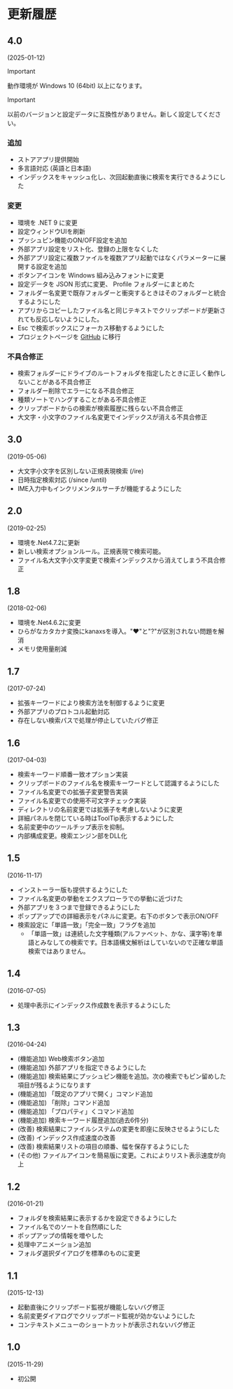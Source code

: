 # 更新履歴

## 4.0
(2025-01-12)

> [!IMPORTANT]
> 動作環境が Windows 10 (64bit) 以上になります。  

> [!IMPORTANT]
> 以前のバージョンと設定データに互換性がありません。新しく設定してください。

### 追加

- ストアアプリ提供開始
- 多言語対応 (英語と日本語)
- インデックスをキャッシュ化し、次回起動直後に検索を実行できるようにした

### 変更

- 環境を .NET 9 に変更
- 設定ウィンドウUIを刷新
- プッシュピン機能のON/OFF設定を追加
- 外部アプリ設定をリスト化、登録の上限をなくした
- 外部アプリ設定に複数ファイルを複数アプリ起動ではなくパラメーターに展開する設定を追加
- ボタンアイコンを Windows 組み込みフォントに変更
- 設定データを JSON 形式に変更、 Profile フォルダーにまとめた
- フォルダー名変更で既存フォルダーと衝突するときはそのフォルダーと統合するようにした
- アプリからコピーしたファイル名と同じテキストでクリップボードが更新されても反応しないようにした。
- Esc で検索ボックスにフォーカス移動するようにした
- プロジェクトページを [GitHub](https://github.com/neelabo/RealtimeSearch) に移行

### 不具合修正

- 検索フォルダーにドライブのルートフォルダを指定したときに正しく動作しないことがある不具合修正
- フォルダー削除でエラーになる不具合修正
- 種類ソートでハングすることがある不具合修正
- クリップボードからの検索が検索履歴に残らない不具合修正
- 大文字・小文字のファイル名変更でインデックスが消える不具合修正

## 3.0
(2019-05-06)

- 大文字小文字を区別しない正規表現検索 (/ire)
- 日時指定検索対応 (/since /until)
- IME入力中もインクリメンタルサーチが機能するようにした

## 2.0
(2019-02-25)

- 環境を.Net4.7.2に更新
- 新しい検索オプションルール。正規表現で検索可能。
- ファイル名大文字小文字変更で検索インデックスから消えてしまう不具合修正

## 1.8
(2018-02-06)

- 環境を.Net4.6.2に変更
- ひらがなカタカナ変換にkanaxsを導入。"♥"と"?"が区別されない問題を解消
- メモリ使用量削減

## 1.7
(2017-07-24)

- 拡張キーワードにより検索方法を制御するように変更
- 外部アプリのプロトコル起動対応
- 存在しない検索パスで処理が停止していたバグ修正

## 1.6
(2017-04-03)

- 検索キーワード順番一致オプション実装
- クリップボードのファイル名を検索キーワードとして認識するようにした
- ファイル名変更での拡張子変更警告実装
- ファイル名変更での使用不可文字チェック実装
- ディレクトリの名前変更では拡張子を考慮しないように変更
- 詳細パネルを閉じている時はToolTip表示するようにした
- 名前変更中のツールチップ表示を抑制。
- 内部構成変更。検索エンジン部をDLL化

## 1.5
(2016-11-17)

- インストーラー版も提供するようにした
- ファイル名変更の挙動をエクスプローラでの挙動に近づけた
- 外部アプリを３つまで登録できるようにした
- ポップアップでの詳細表示をパネルに変更。右下のボタンで表示ON/OFF
- 検索設定に「単語一致」「完全一致」フラグを追加
    - 「単語一致」は連続した文字種類(アルファベット、かな、漢字等)を単語とみなしての検索です。日本語構文解析はしていないので正確な単語検索ではありません。

## 1.4
(2016-07-05)

- 処理中表示にインデックス作成数を表示するようにした

## 1.3
(2016-04-24)

- (機能追加) Web検索ボタン追加
- (機能追加) 外部アプリを指定できるようにした
- (機能追加) 検索結果にプッシュピン機能を追加。次の検索でもピン留めした項目が残るようになります
- (機能追加) 「既定のアプリで開く」コマンド追加
- (機能追加) 「削除」コマンド追加
- (機能追加) 「プロパティ」くコマンド追加
- (機能追加) 検索キーワード履歴追加(過去6件分)
- (改善) 検索結果にファイルシステムの変更を即座に反映させるようにした
- (改善) インデックス作成速度の改善
- (改善) 検索結果リストの項目の順番、幅を保存するようにした
- (その他) ファイルアイコンを簡易版に変更。これによりリスト表示速度が向上


## 1.2 
(2016-01-21)

- フォルダを検索結果に表示するかを設定できるようにした
- ファイル名でのソートを自然順にした
- ポップアップの情報を増やした
- 処理中アニメーション追加
- フォルダ選択ダイアログを標準のものに変更

## 1.1
(2015-12-13)

- 起動直後にクリップボード監視が機能しないバグ修正
- 名前変更ダイアログでクリップボード監視が効かないようにした
- コンテキストメニューのショートカットが表示されないバグ修正

## 1.0
(2015-11-29)

- 初公開